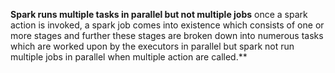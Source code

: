 **Spark runs multiple tasks in parallel but not multiple jobs**
once a spark action is invoked, a spark job comes into existence which consists of one or more stages and further these stages are broken down into numerous tasks which are worked upon by the executors in parallel but spark not run multiple jobs in parallel when multiple action are called.**


<!--stackedit_data:
eyJoaXN0b3J5IjpbLTE5NjUyMDY2MywtMjA4ODc0NjYxMiwtMT
AzMzU3NzE3MCw5NTM3NzE5NTgsMzUwNjc5MzMxLDU4NzYxNjU3
LDM2MjkxNTc3MSwxNDg4MzQ1ODIwLC00OTMzMjM2MjUsLTEyNz
g0NjY3NywtOTk5MDMwMzIyLC0xNzA2NzMxOTkyLDkwNzg5Nzcy
MiwtMTM0MzU4MDA3NiwtMTg3Mjc1OTY1OSw2NzkzMzIzNjUsLT
QwMzk3NzQ2MSwtMTczMjIzODc5OCwyMDM2Njg2NjEyLDQ2ODk5
MDI5Nl19
-->